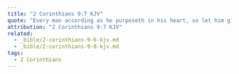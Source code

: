 ```yaml
---
title: "2 Corinthians 9:7 KJV"
quote: "Every man according as he purposeth in his heart, so let him give; not grudgingly, or of necessity: for God loveth a cheerful giver."
attribution: "2 Corinthians 9:7 KJV"
related:
  - _bible/2-corinthians-9-6-kjv.md
  - _bible/2-corinthians-9-8-kjv.md
tags:
  - 2 Corinthians
---
```

